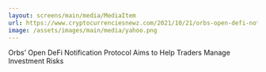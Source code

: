 ```yaml
---
layout: screens/main/media/MediaItem
url: https://www.cryptocurrenciesnewz.com/2021/10/21/orbs-open-defi-notification-protocol-aims-to-help-traders-manage-investment-risks/
image: /assets/images/main/media/yahoo.png
---
```


Orbs’ Open DeFi Notification Protocol Aims to Help Traders Manage Investment Risks